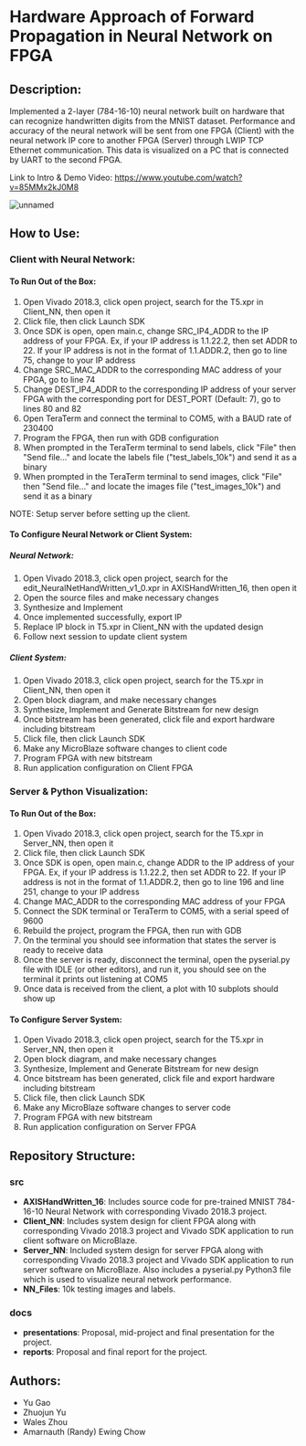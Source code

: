 # Hardware Approach of Forward Propagation in Neural Network on FPGA

## Description:
Implemented a 2-layer (784-16-10) neural network built on hardware that can recognize handwritten digits from the MNIST dataset. Performance and accuracy of the neural network will be sent from one FPGA (Client) with the neural network IP core to another FPGA (Server) through LWIP TCP Ethernet communication. This data is visualized on a PC that is connected by UART to the second FPGA.

Link to Intro & Demo Video: https://www.youtube.com/watch?v=85MMx2kJ0M8

![unnamed](https://user-images.githubusercontent.com/71918289/114693748-e9dec000-9ce7-11eb-8b89-381dd94d94c1.png)


## How to Use:
### Client with Neural Network:
#### To Run Out of the Box:
1. Open Vivado 2018.3, click open project, search for the T5.xpr in Client_NN, then open it
2. Click file, then click Launch SDK
3. Once SDK is open, open main.c, change SRC_IP4_ADDR to the IP address of your FPGA. Ex, if your IP address is 1.1.22.2, then set ADDR to 22. If your IP address is not in the format of 1.1.ADDR.2, then go to line 75, change to your IP address
4. Change SRC_MAC_ADDR to the corresponding MAC address of your FPGA, go to line 74
5. Change DEST_IP4_ADDR to the corresponding IP address of your server FPGA with the corresponding port for DEST_PORT (Default: 7), go to lines 80 and 82
6. Open TeraTerm and connect the terminal to COM5, with a BAUD rate of 230400
7. Program the FPGA, then run with GDB configuration
8. When prompted in the TeraTerm terminal to send labels, click "File" then "Send file..." and locate the labels file ("test_labels_10k") and send it as a binary
9. When prompted in the TeraTerm terminal to send images, click "File" then "Send file..." and locate the images file ("test_images_10k") and send it as a binary

NOTE: Setup server before setting up the client.

#### To Configure Neural Network or Client System:
##### Neural Network:
1. Open Vivado 2018.3, click open project, search for the edit_NeuralNetHandWritten_v1_0.xpr in AXISHandWritten_16, then open it
2. Open the source files and make necessary changes
3. Synthesize and Implement
4. Once implemented successfully, export IP
5. Replace IP block in T5.xpr in Client_NN with the updated design
6. Follow next session to update client system

##### Client System:
1. Open Vivado 2018.3, click open project, search for the T5.xpr in Client_NN, then open it
2. Open block diagram, and make necessary changes
3. Synthesize, Implement and Generate Bitstream for new design
4. Once bitstream has been generated, click file and export hardware including bitstream
5. Click file, then click Launch SDK
6. Make any MicroBlaze software changes to client code
7. Program FPGA with new bitstream
8. Run application configuration on Client FPGA

### Server & Python Visualization:
#### To Run Out of the Box:
1. Open Vivado 2018.3, click open project, search for the T5.xpr in Server_NN, then open it
2. Click file, then click Launch SDK
3. Once SDK is open, open main.c, change ADDR to the IP address of your FPGA. Ex, if your IP address is 1.1.22.2, then set ADDR to 22. If your IP address is not in the format of 1.1.ADDR.2, then go to line 196 and line 251, change to your IP address
4. Change MAC_ADDR to the corresponding MAC address of your FPGA
5. Connect the SDK terminal or TeraTerm to COM5, with a serial speed of 9600
6. Rebuild the project, program the FPGA, then run with GDB
7. On the terminal you should see information that states the server is ready to receive data
8. Once the server is ready, disconnect the terminal, open the pyserial.py file with IDLE (or other editors), and run it, you should see on the terminal it prints out listening at COM5
9. Once data is received from the client, a plot with 10 subplots should show up

#### To Configure Server System:
1. Open Vivado 2018.3, click open project, search for the T5.xpr in Server_NN, then open it
2. Open block diagram, and make necessary changes
3. Synthesize, Implement and Generate Bitstream for new design
4. Once bitstream has been generated, click file and export hardware including bitstream
5. Click file, then click Launch SDK
6. Make any MicroBlaze software changes to server code
7. Program FPGA with new bitstream
8. Run application configuration on Server FPGA

## Repository Structure:
### src
- **AXISHandWritten_16**: Includes source code for pre-trained MNIST 784-16-10 Neural Network with corresponding Vivado 2018.3 project.
- **Client_NN**: Includes system design for client FPGA along with corresponding Vivado 2018.3 project and Vivado SDK application to run client software on MicroBlaze.
- **Server_NN**: Included system design for server FPGA along with corresponding Vivado 2018.3 project and Vivado SDK application to run server software on MicroBlaze. Also includes a pyserial.py Python3 file which is used to visualize neural network performance.
- **NN_Files**: 10k testing images and labels.

### docs
- **presentations**: Proposal, mid-project and final presentation for the project.
- **reports**: Proposal and final report for the project.

## Authors:
- Yu Gao
- Zhuojun Yu
- Wales Zhou
- Amarnauth (Randy) Ewing Chow


